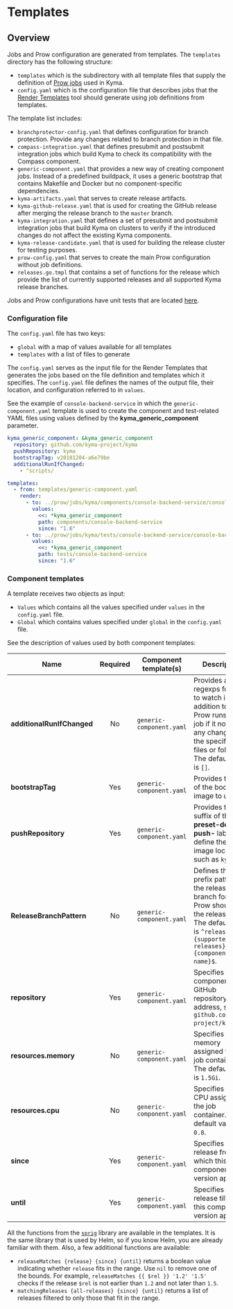 # Templates

## Overview

Jobs and Prow configuration are generated from templates. The `templates` directory has the following structure:

- `templates` which is the subdirectory with all template files that supply the definition of [Prow jobs](../prow/jobs) used in Kyma.
- `config.yaml` which is the configuration file that describes jobs that the [Render Templates](../development/tools/cmd/rendertemplates) tool should generate using job definitions from templates.

The template list includes:

- `branchprotector-config.yaml` that defines configuration for branch protection. Provide any changes related to branch protection in that file.
- `compass-integration.yaml` that defines presubmit and postsubmit integration jobs which build Kyma to check its compatibility with the Compass component.
- `generic-component.yaml` that provides a new way of creating component jobs. Instead of a predefined buildpack, it uses a generic bootstrap that contains Makefile and Docker but no component-specific dependencies.
- `kyma-artifacts.yaml` that serves to create release artifacts.
- `kyma-github-release.yaml` that is used for creating the GitHub release after merging the release branch to the `master` branch.
- `kyma-integration.yaml` that defines a set of presubmit and postsubmit integration jobs that build Kyma on clusters to verify if the introduced changes do not affect the existing Kyma components.
- `kyma-release-candidate.yaml` that is used for building the release cluster for testing purposes.
- `prow-config.yaml` that serves to create the main Prow configuration without job definitions.
- `releases.go.tmpl` that contains a set of functions for the release which provide the list of currently supported releases and all supported Kyma release branches.

Jobs and Prow configurations have unit tests that are located [here](../development/tools/jobs).

### Configuration file

The `config.yaml` file has two keys:

- `global` with a map of values available for all templates
- `templates` with a list of files to generate

The `config.yaml` serves as the input file for the Render Templates that generates the jobs based on the file definition and templates which it specifies. The `config.yaml` file defines the names of the output file, their location, and configuration referred to in `values`.

See the example of `console-backend-service` in which the `generic-component.yaml` template is used to create the component and test-related YAML files using values defined by the **kyma_generic_component** parameter.

```yaml
kyma_generic_component: &kyma_generic_component
  repository: github.com/kyma-project/kyma
  pushRepository: kyma
  bootstrapTag: v20181204-a6e79be
  additionalRunIfChanged:
    - ^scripts/

templates:
  - from: templates/generic-component.yaml
    render:
      - to: ../prow/jobs/kyma/components/console-backend-service/console-backend-service-generic.yaml
        values:
          <<: *kyma_generic_component
          path: components/console-backend-service
          since: "1.6"
      - to: ../prow/jobs/kyma/tests/console-backend-service/console-backend-service-tests-generic.yaml
        values:
          <<: *kyma_generic_component
          path: tests/console-backend-service
          since: "1.6"

```

### Component templates

A template receives two objects as input:
- `Values` which contains all the values specified under `values` in the `config.yaml` file.
- `Global` which contains values specified under `global` in the `config.yaml` file.

See the description of values used by both component templates:

| Name | Required | Component template(s) | Description |
|------| :-------------: |------| ------|
| **additionalRunIfChanged** | No | `generic-component.yaml` | Provides a list of regexps for Prow to watch in addition to `path`. Prow runs the job if it notices any changes in the specified files or folders. The default value is `[]`. |
| **bootstrapTag** | Yes | `generic-component.yaml` | Provides the tag of the bootstrap image to use. |
| **pushRepository** | Yes | `generic-component.yaml` | Provides the suffix of the **preset-docker-push-** label to define the GCR image location, such as `kyma`. |
| **ReleaseBranchPattern** | No | `generic-component.yaml` | Defines the prefix pattern for the release branch for which Prow should run the release job. The default value is `^release-{supported-releases}-{component-dir-name}$`. |
| **repository** | Yes | `generic-component.yaml` | Specifies the component's GitHub repository address, such as `github.com/kyma-project/kyma`. |
| **resources.memory** | No | `generic-component.yaml` | Specifies the memory assigned to the job container. The default value is `1.5Gi`. |
| **resources.cpu** | No | `generic-component.yaml` | Specifies the CPU assigned to the job container. The default value is `0.8`. |
| **since** | Yes | `generic-component.yaml` | Specifies the release from which this component version applies. |
| **until** | Yes | `generic-component.yaml` | Specifies the release till which this component version applies.  |

All the functions from the [`sprig`](https://github.com/Masterminds/sprig) library are available in the templates. It is the same library that is used by Helm, so if you know Helm, you are already familiar with them. Also, a few additional functions are available:
- `releaseMatches {release} {since} {until}` returns a boolean value indicating whether `release` fits in the range. Use `nil` to remove one of the bounds. For example, `releaseMatches {{ $rel }} '1.2' '1.5'` checks if the release `$rel` is not earlier than `1.2` and not later than `1.5`.
- `matchingReleases {all-releases} {since} {until}` returns a list of releases filtered to only those that fit in the range.
